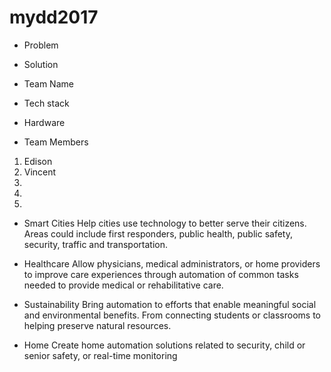# mydd2017
* Problem 

* Solution 

* Team Name

* Tech stack

* Hardware


* Team Members
1. Edison
2. Vincent
3. 
4. 
5. 

* Smart Cities Help cities use technology to better serve their citizens. Areas could include first responders, public health, public safety, security, traffic and transportation.

* Healthcare Allow physicians, medical administrators, or home providers to improve care experiences through automation of common tasks needed to provide medical or rehabilitative care.

* Sustainability Bring automation to efforts that enable meaningful social and environmental benefits. From connecting students or classrooms to helping preserve natural resources.

* Home Create home automation solutions related to security, child or senior safety, or real-time monitoring
